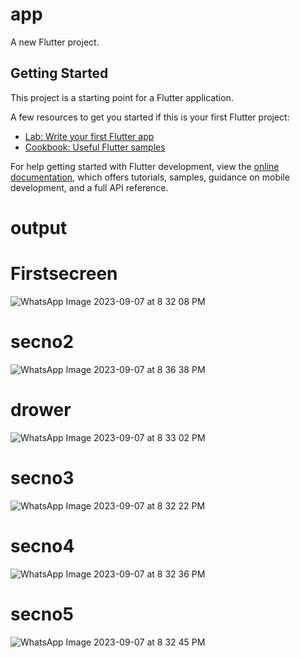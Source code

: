 # app

A new Flutter project.

## Getting Started

This project is a starting point for a Flutter application.

A few resources to get you started if this is your first Flutter project:

- [Lab: Write your first Flutter app](https://docs.flutter.dev/get-started/codelab)
- [Cookbook: Useful Flutter samples](https://docs.flutter.dev/cookbook)

For help getting started with Flutter development, view the
[online documentation](https://docs.flutter.dev/), which offers tutorials,
samples, guidance on mobile development, and a full API reference.

# output
# Firstsecreen
![WhatsApp Image 2023-09-07 at 8 32 08 PM](https://github.com/HasnainMARS/College-App/assets/95080871/12317690-91cb-4149-bf42-6e9d576134c3)

# secno2
![WhatsApp Image 2023-09-07 at 8 36 38 PM](https://github.com/HasnainMARS/College-App/assets/95080871/771f58d7-3751-45d1-a4b5-17923bd42186)
# drower

![WhatsApp Image 2023-09-07 at 8 33 02 PM](https://github.com/HasnainMARS/College-App/assets/95080871/1fd109f7-e4bd-4692-99f1-ddff86fb5df5)
# secno3

![WhatsApp Image 2023-09-07 at 8 32 22 PM](https://github.com/HasnainMARS/College-App/assets/95080871/19b99203-d2c8-4c2f-a0c3-7d127e57b6dc)
# secno4
![WhatsApp Image 2023-09-07 at 8 32 36 PM](https://github.com/HasnainMARS/College-App/assets/95080871/1c14ddf2-79af-4712-887e-0bc7c110784e)
# secno5

![WhatsApp Image 2023-09-07 at 8 32 45 PM](https://github.com/HasnainMARS/College-App/assets/95080871/2e7db23e-cc6e-4ef5-9756-6d5d8e518b18)
